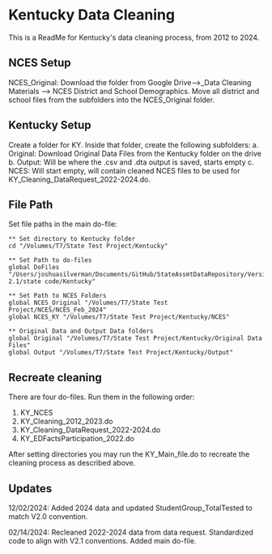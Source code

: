 
# Kentucky Data Cleaning

This is a ReadMe for Kentucky's data cleaning process, from 2012 to 2024.

## NCES Setup
NCES_Original: Download the folder from Google Drive-->_Data Cleaning Materials --> NCES District and School Demographics.
Move all district and school files from the subfolders into the NCES_Original folder. 

## Kentucky Setup
Create a folder for KY. Inside that folder, create the following subfolders:
  a. Original: Download Original Data Files from the Kentucky folder on the drive
  b. Output: Will be where the .csv and .dta output is saved, starts empty
  c. NCES: Will start empty, will contain cleaned NCES files to be used for KY_Cleaning_DataRequest_2022-2024.do.

## File Path
Set file paths in the main do-file:
```
** Set directory to Kentucky folder
cd "/Volumes/T7/State Test Project/Kentucky"

** Set Path to do-files
global DoFiles "/Users/joshuasilverman/Documents/GitHub/StateAssmtDataRepository/Version 2.1/state code/Kentucky"

** Set Path to NCES Folders
global NCES_Original "/Volumes/T7/State Test Project/NCES/NCES_Feb_2024"
global NCES_KY "/Volumes/T7/State Test Project/Kentucky/NCES"

** Original Data and Output Data folders
global Original "/Volumes/T7/State Test Project/Kentucky/Original Data Files"
global Output "/Volumes/T7/State Test Project/Kentucky/Output"
```


## Recreate cleaning
There are four do-files. Run them in the following order:

1. KY_NCES
2. KY_Cleaning_2012_2023.do
3. KY_Cleaning_DataRequest_2022-2024.do
4. KY_EDFactsParticipation_2022.do

After setting directories you may run the KY_Main_file.do to recreate the cleaning process as described above.

## Updates

12/02/2024: Added 2024 data and updated StudentGroup_TotalTested to match V2.0 convention.

02/14/2024: Recleaned 2022-2024 data from data request. Standardized code to align with V2.1 conventions. Added main do-file.